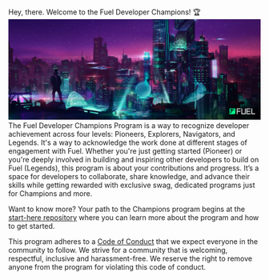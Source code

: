 Hey, there. Welcome to the Fuel Developer Champions! 🏆
![Banner Image](profile/banner.png)
The Fuel Developer Champions Program is a way to recognize developer achievement across four levels: Pioneers, Explorers, Navigators, and Legends. It's a way to acknowledge the work done at different stages of engagement with Fuel. Whether you're just getting started (Pioneer) or you're deeply involved in building and inspiring other developers to build on Fuel (Legends), this program is about your contributions and progress. It’s a space for developers to collaborate, share knowledge, and advance their skills while getting rewarded with exclusive swag, dedicated programs just for Champions and more.

Want to know more? Your path to the Champions program begins at the [start-here repository](https://github.com/fuel-champions/start-here) where you can learn more about the program and how to get started. 

This program adheres to a [Code of Conduct](https://github.com/fuel-champions/code-of-conduct) that we expect everyone in the community to follow. We strive for a community that is welcoming, respectful, inclusive and harassment-free. We reserve the right to remove anyone from the program for violating this code of conduct.